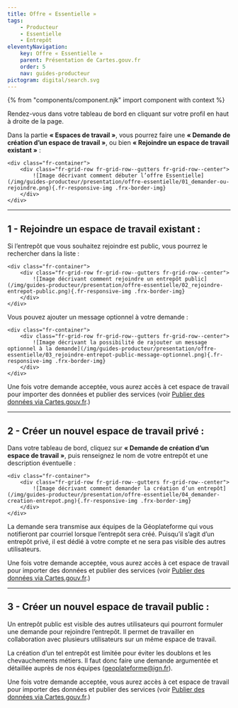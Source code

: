 ```yaml
---
title: Offre « Essentielle »
tags:
    - Producteur
    - Essentielle
    - Entrepôt
eleventyNavigation:
    key: Offre « Essentielle »
    parent: Présentation de Cartes.gouv.fr
    order: 5
    nav: guides-producteur
pictogram: digital/search.svg
---
```


{% from "components/component.njk" import component with context %}

Rendez-vous dans votre tableau de bord en cliquant sur votre profil en haut à droite de la page.

Dans la partie **« Espaces de travail »**, vous pourrez faire une **« Demande de création d’un espace de travail »**, ou bien **« Rejoindre un espace de travail existant »** :

    <div class="fr-container">
        <div class="fr-grid-row fr-grid-row--gutters fr-grid-row--center">
            ![Image décrivant comment débuter l’offre Essentielle](/img/guides-producteur/presentation/offre-essentielle/01_demander-ou-rejoindre.png){.fr-responsive-img .frx-border-img}
        </div>
    </div>

---

## 1 - Rejoindre un espace de travail existant :

Si l’entrepôt que vous souhaitez rejoindre est public, vous pourrez le rechercher dans la liste :

    <div class="fr-container">
        <div class="fr-grid-row fr-grid-row--gutters fr-grid-row--center">
            ![Image décrivant comment rejoindre un entrepôt public](/img/guides-producteur/presentation/offre-essentielle/02_rejoindre-entrepot-public.png){.fr-responsive-img .frx-border-img}
        </div>
    </div>

Vous pouvez ajouter un message optionnel à votre demande :

    <div class="fr-container">
        <div class="fr-grid-row fr-grid-row--gutters fr-grid-row--center">
            ![Image décrivant la possibilité de rajouter un message optionnel à la demande](/img/guides-producteur/presentation/offre-essentielle/03_rejoindre-entrepot-public-message-optionnel.png){.fr-responsive-img .frx-border-img}
        </div>
    </div>

Une fois votre demande acceptée, vous aurez accès à cet espace de travail pour importer des données et publier des services (voir [Publier des données via Cartes.gouv.fr](../publier-des-donnees-via-cartes-gouv/).)

---

## 2 - Créer un nouvel espace de travail privé :

Dans votre tableau de bord, cliquez sur **« Demande de création d’un espace de travail »**, puis renseignez le nom de votre entrepôt et une description éventuelle :

    <div class="fr-container">
        <div class="fr-grid-row fr-grid-row--gutters fr-grid-row--center">
            ![Image décrivant comment demander la création d’un entrepôt](/img/guides-producteur/presentation/offre-essentielle/04_demander-creation-entrepot.png){.fr-responsive-img .frx-border-img}
        </div>
    </div>

La demande sera transmise aux équipes de la Géoplateforme qui vous notifieront par courriel lorsque l’entrepôt sera créé. Puisqu’il s’agit d’un entrepôt privé, il est dédié à votre compte et ne sera pas visible des autres utilisateurs.

Une fois votre demande acceptée, vous aurez accès à cet espace de travail pour importer des données et publier des services (voir [Publier des données via Cartes.gouv.fr](../publier-des-donnees-via-cartes-gouv/).)

---

## 3 - Créer un nouvel espace de travail public :

Un entrepôt public est visible des autres utilisateurs qui pourront formuler une demande pour rejoindre l’entrepôt. Il permet de travailler en collaboration avec plusieurs utilisateurs sur un même espace de travail.

La création d’un tel entrepôt est limitée pour éviter les doublons et les chevauchements métiers. Il faut donc faire une demande argumentée et détaillée auprès de nos équipes ([geoplateforme@ign.fr](mailto:geoplateforme@ign.fr)).

Une fois votre demande acceptée, vous aurez accès à cet espace de travail pour importer des données et publier des services (voir [Publier des données via Cartes.gouv.fr](../publier-des-donnees-via-cartes-gouv/).)
